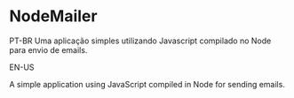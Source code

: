 # NodeMailer
PT-BR
Uma aplicação simples utilizando Javascript compilado no Node para envio de emails.

EN-US

A simple application using JavaScript compiled in Node for sending emails.


